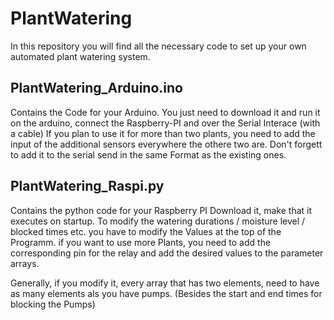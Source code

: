 # PlantWatering
In this repository you will find all the necessary code to set up your own automated plant watering system.

## PlantWatering_Arduino.ino 
Contains the Code for your Arduino. You just need to download it and run it on the arduino, connect the Raspberry-PI and over the Serial Interace (with a cable)
If you plan to use it for more than two plants, you need to add the input of the additional sensors everywhere the othere two are. Don't forgett to add it to the serial send
in the same Format as the existing ones.


## PlantWatering_Raspi.py
Contains the python code for your Raspberry PI
Download it, make that it executes on startup.
To modify the watering durations / moisture level / blocked times etc. you have to modify the Values at the top of the Programm.
if you want to use more Plants, you need to add the corresponding pin for the relay and add the desired values to the parameter arrays.

Generally, if you modify it, every array that has two elements, need to have as many elements als you have pumps.
(Besides the start and end times for blocking the Pumps)

